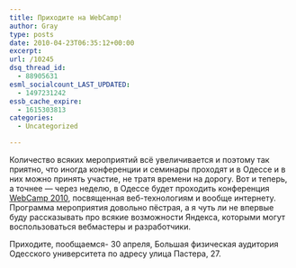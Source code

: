 ```yaml
---
title: Приходите на WebCamp!
author: Gray
type: posts
date: 2010-04-23T06:35:12+00:00
excerpt:
url: /10245
dsq_thread_id:
  - 88905631
esml_socialcount_LAST_UPDATED:
  - 1497231242
essb_cache_expire:
  - 1615303813
categories:
  - Uncategorized

---
```








Количество всяких мероприятий всё увеличивается и поэтому так приятно, что иногда конференции и семинары проходят и в Одессе и в них можно принять участие, не тратя времени на дорогу. Вот и теперь, а точнее &#8212; через неделю, в Одессе будет проходить конференция <a href="http://webcamp.in.ua/" target="_blank">WebCamp 2010</a>, посвященная веб-технологиям и вообще интернету. Программа мероприятия довольно пёстрая, а я чуть ли не впервые буду рассказывать про всякие возможности Яндекса, которыми могут воспользоваться вебмастеры и разработчики.

Приходите, пообщаемся- 30 апреля, Большая физическая аудитория Одесского университета по адресу улица Пастера, 27.